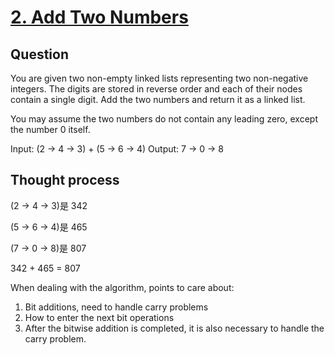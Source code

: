 # [2. Add Two Numbers](https://leetcode.com/problems/add-two-numbers/)

## Question
You are given two non-empty linked lists representing two non-negative integers. The digits are stored in reverse order and each of their nodes contain a single digit. Add the two numbers and return it as a linked list.

You may assume the two numbers do not contain any leading zero, except the number 0 itself.

Input: (2 -> 4 -> 3) + (5 -> 6 -> 4)
Output: 7 -> 0 -> 8

## Thought process
(2 -> 4 -> 3)是 342

(5 -> 6 -> 4)是 465

(7 -> 0 -> 8)是 807

342 + 465 = 807

When dealing with the algorithm, points to care about:
1. Bit additions, need to handle carry problems
2. How to enter the next bit operations
3. After the bitwise addition is completed, it is also necessary to handle the carry problem.
